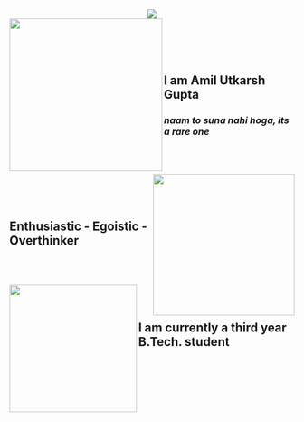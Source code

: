 <div align=center><img align=center src="https://media.giphy.com/media/WsvbZxS6Se8wAa41p2/giphy.gif" /></div>

<img align=left height=270 src="https://media.giphy.com/media/SFRLNAQkWfRHIMNC3A/giphy.gif" />
<br /><br /><br /><br />

## I am **Amil Utkarsh Gupta**
 ### _naam to suna nahi hoga, its a rare one_
 
<br /><br />

<img align=right height=250 src="https://media.giphy.com/media/W63CLeKr6wXIOpbDdA/giphy.gif" />
<br /><br /><br />

## Enthusiastic - Egoistic - Overthinker

<br /><br />

<img align=left height=225 src="https://media.giphy.com/media/kf8bMrmElVACLbFCDg/giphy.gif" />
<br /><br />

## I am currently a third year B.Tech. student

<!--
**Amil-Gupta/Amil-Gupta** is a ✨ _special_ ✨ repository because its `README.md` (this file) appears on your GitHub profile.

Here are some ideas to get you started:

- 🔭 I’m currently working on ...
- 🌱 I’m currently learning ...
- 👯 I’m looking to collaborate on ...
- 🤔 I’m looking for help with ...
- 💬 Ask me about ...
- 📫 How to reach me: ...
- 😄 Pronouns: ...
- ⚡ Fun fact: ...
-->
